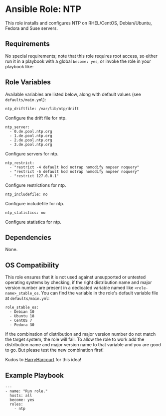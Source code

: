 # Ansible Role: NTP
This role installs and configures NTP on RHEL/CentOS, Debian/Ubuntu, Fedora and Suse servers.

## Requirements
No special requirements; note that this role requires root access, so either run it in a playbook with a global `become: yes`, or invoke the role in your playbook like:

## Role Variables
Available variables are listed below, along with default values (see `defaults/main.yml`):

    ntp_driftfile: /var/lib/ntp/drift

Configure the drift file for ntp.

    ntp_server:
      - 0.de.pool.ntp.org
      - 1.de.pool.ntp.org
      - 2.de.pool.ntp.org
      - 3.de.pool.ntp.org

Configure servers for ntp.

    ntp_restrict:
      - "restrict -4 default kod notrap nomodify nopeer noquery"
      - "restrict -6 default kod notrap nomodify nopeer noquery"
      - "restrict 127.0.0.1"

Configure restrictions for ntp.

    ntp_includefile: no

Configure includefile for ntp.

    ntp_statistics: no

Configure statistics for ntp.

## Dependencies

None.

## OS Compatibility
This role ensures that it is not used against unsupported or untested operating systems by checking, if the right distribution name and major version number are present in a dedicated variable named like `<role-name>_stable_os`. You can find the variable in the role's default variable file at `defaults/main.yml`:

    role_stable_os:
      - Debian 10
      - Ubuntu 18
      - CentOS 7
      - Fedora 30

If the combination of distribution and major version number do not match the target system, the role will fail. To allow the role to work add the distribution name and major version name to that variable and you are good to go. But please test the new combination first!

Kudos to [HarryHarcourt](https://github.com/HarryHarcourt) for this idea!

## Example Playbook

    ---
    - name: "Run role."
      hosts: all
      become: yes
      roles:
        - ntp